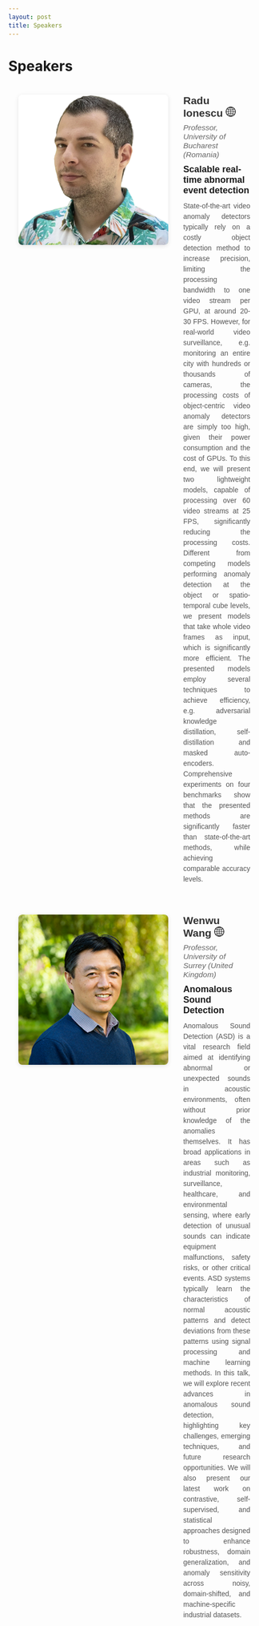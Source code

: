```yaml
---
layout: post
title: Speakers
---
```


<style>
        .profile-container {
            display: flex;
            align-items: flex-start;
            gap: 30px;
            margin: 20px auto;
            padding: 20px;
            font-family: Arial, sans-serif;
        }

        .profile-image {
            width: 300px;
            height: 300px;
            object-fit: cover;
            border-radius: 8px;
            box-shadow: 0 2px 8px rgba(0,0,0,0.1);
        }

        .profile-info {
            flex: 1;
        }

        .profile-name {
            font-weight: bold;
            font-size: 1.5em;
            margin: 0 0 8px 0;
            color: #333;
        }

        .profile-links {
            font-style: italic;
            font-size: 1.1em;
            margin: 0 0 15px 0;
        }

        img.link {
            width:20px;
        }

        .profile-affiliation {
            font-style: italic;
            color: #666;
            margin: 0;
            font-size: 1.1em;
        }

        .profile-bio {
            line-height: 1.6;
            color: #444;
            margin: 0;
        }
        .talk-summary {
            color: #555;
            line-height: 1.5;
            text-align: justify;
            margin: 0;
        }
        .talk-title {
            font-weight: bold;
            margin-bottom: 8px;
            font-size: 18px;
            margin: 10px 0;
        }

        /* Responsive design for mobile */
        @media (max-width: 600px) {
            .profile-container {
                flex-direction: column;
                text-align: center;
            }

            .profile-image {
                width: 150px;
                height: 150px;
            }
        }
</style>

<h1>Speakers</h1>

<div class="profile-container">
    <img src="assets/img/photos/radu.png" alt="Radu" class="profile-image">
    <div class="profile-info">
        <h2 class="profile-name">Radu Ionescu <a href="https://raduionescu.herokuapp.com"><img src="assets/img/globe.png" class="link"></a></h2>
        <p class="profile-affiliation">Professor, University of Bucharest (Romania)</p>
        <p class="talk-title">Scalable real-time abnormal event detection</p>
        <p class="talk-summary">
State-of-the-art video anomaly detectors typically rely on a costly object detection method to increase precision, limiting the processing bandwidth to one video stream per GPU, at around 20-30 FPS. However, for real-world video surveillance, e.g. monitoring an entire city with hundreds or thousands of cameras, the processing costs of object-centric video anomaly detectors are simply too high, given their power consumption and the cost of GPUs. To this end, we will present two lightweight models, capable of processing over 60 video streams at 25 FPS, significantly reducing the processing costs. Different from competing models performing anomaly detection at the object or spatio-temporal cube levels, we present models that take whole video frames as input, which is significantly more efficient. The presented models employ several techniques to achieve efficiency, e.g. adversarial knowledge distillation, self-distillation and masked auto-encoders. Comprehensive experiments on four benchmarks show that the presented methods are significantly faster than state-of-the-art methods, while achieving comparable accuracy levels.
        </p>
    </div>
</div>

<div class="profile-container">
    <img src="assets/img/photos/wenwu.png" alt="Wenwu" class="profile-image">
    <div class="profile-info">
        <h2 class="profile-name">Wenwu Wang <a href="https://personalpages.surrey.ac.uk/w.wang/"><img src="assets/img/globe.png" class="link"></a></h2>
        <p class="profile-affiliation">Professor, University of Surrey (United Kingdom)</p>
        <p class="talk-title">Anomalous Sound Detection</p>
        <p class="talk-summary">
Anomalous Sound Detection (ASD) is a vital research field aimed at identifying abnormal or unexpected sounds in acoustic environments, often without prior knowledge of the anomalies themselves. It has broad applications in areas such as industrial monitoring, surveillance, healthcare, and environmental sensing, where early detection of unusual sounds can indicate equipment malfunctions, safety risks, or other critical events. ASD systems typically learn the characteristics of normal acoustic patterns and detect deviations from these patterns using signal processing and machine learning methods. In this talk, we will explore recent advances in anomalous sound detection, highlighting key challenges, emerging techniques, and future research opportunities. We will also present our latest work on contrastive, self-supervised, and statistical approaches designed to enhance robustness, domain generalization, and anomaly sensitivity across noisy, domain-shifted, and machine-specific industrial datasets.
        </p>
    </div>
</div>

